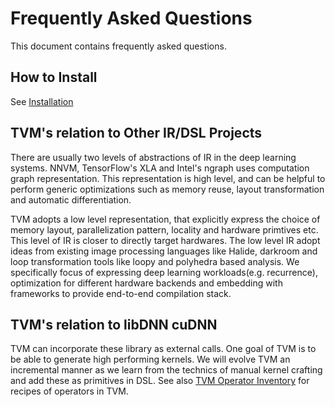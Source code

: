 
Frequently Asked Questions
==========================
This document contains frequently asked questions.

How to Install
--------------
See [Installation](http://docs.tvm.ai/install/)

TVM's relation to Other IR/DSL Projects
---------------------------------------
There are usually two levels of abstractions of IR in the deep learning systems.
NNVM, TensorFlow's XLA and Intel's ngraph uses computation graph representation.
This representation is high level, and can be helpful to perform generic optimizations
such as memory reuse, layout transformation and automatic differentiation.

TVM adopts a low level representation, that explicitly express the choice of memory
layout, parallelization pattern, locality and hardware primtives etc.
This level of IR is closer to directly target hardwares.
The low level IR adopt ideas from existing image processing languages like Halide, darkroom
and loop transformation tools like loopy and polyhedra based analysis.
We specifically focus of expressing deep learning workloads(e.g. recurrence),
optimization for different hardware backends and embedding with frameworks to provide
end-to-end compilation stack.


TVM's relation to libDNN cuDNN
------------------------------
TVM can incorporate these library as external calls. One goal of TVM is to be able to
generate high performing kernels. We will evolve TVM an incremental manner as
we learn from the technics of manual kernel crafting and add these as primitives in DSL.
See also [TVM Operator Inventory](https://github.com/dmlc/tvm/tree/master/topi) for
recipes of operators in TVM.
